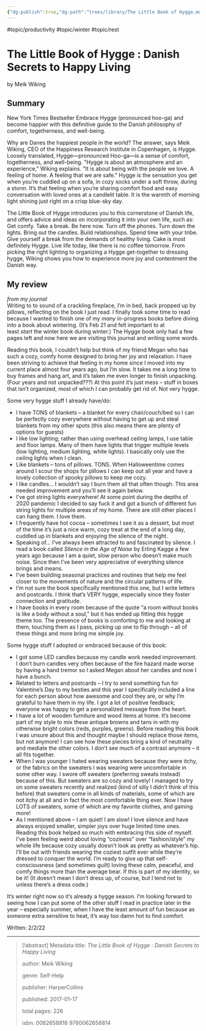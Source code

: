 ```yaml
---
{"dg-publish":true,"dg-path":"trees/library/The Little Book of Hygge.md","permalink":"/trees/library/the-little-book-of-hygge/","created":"2024-12-14T12:59:12.212-05:00","updated":"2025-03-19T12:59:42.666-04:00"}
---
```


#topic/productivity #topic/winter #topic/rest
# The Little Book of Hygge : Danish Secrets to Happy Living
by Meik Wiking
## Summary
New York Times Bestseller Embrace Hygge (pronounced hoo-ga) and become happier with this definitive guide to the Danish philosophy of comfort, togetherness, and well-being. 

Why are Danes the happiest people in the world? The answer, says Meik Wiking, CEO of the Happiness Research Institute in Copenhagen, is Hygge. Loosely translated, Hygge—pronounced Hoo-ga—is a sense of comfort, togetherness, and well-being. "Hygge is about an atmosphere and an experience," Wiking explains. "It is about being with the people we love. A feeling of home. A feeling that we are safe." Hygge is the sensation you get when you’re cuddled up on a sofa, in cozy socks under a soft throw, during a storm. It’s that feeling when you’re sharing comfort food and easy conversation with loved ones at a candlelit table. It is the warmth of morning light shining just right on a crisp blue-sky day. 

The Little Book of Hygge introduces you to this cornerstone of Danish life, and offers advice and ideas on incorporating it into your own life, such as: Get comfy. Take a break. Be here now. Turn off the phones. Turn down the lights. Bring out the candles. Build relationships. Spend time with your tribe. Give yourself a break from the demands of healthy living. Cake is most definitely Hygge. Live life today, like there is no coffee tomorrow. From picking the right lighting to organizing a Hygge get-together to dressing hygge, Wiking shows you how to experience more joy and contentment the Danish way.

## My review

_from my journal_  
Writing to to sound of a crackling fireplace, I’m in bed, back propped up by pillows, reflecting on the book I just read. I finally took some time to read because I wanted to finish one of my _many_ in-progress books before diving into a book about wintering. (It’s Feb 21 and felt important to at least _start_ the winter book during winter.) The Hygge book only had a few pages left and now here we are visiting this journal and writing some words.

Reading this book, I couldn’t help but think of my friend Megan who has such a cozy, comfy home designed to bring her joy and relaxation. I have been striving to achieve that feeling in my home since I moved into my current place almost four years ago, but I’m slow. It takes me a long time to buy frames and hang art, and it’s taken me even longer to finish unpacking. (Four years and not unpacked???) At this point it’s just mess – stuff in boxes that isn’t organized, most of which I can probably get rid of. Not very hygge.

Some very hygge stuff I already have/do:

- I have TONS of blankets – a blanket for every chair/couch/bed so I can be perfectly cozy everywhere without having to get up and steal blankets from my other spots (this also means there are plenty of options for guests)
- I like low lighting; rather than using overhead ceiling lamps, I use table and floor lamps. Many of them have lights that trigger multiple levels (low lighting, medium lighting, white lights). I basically only use the ceiling lights when I clean.
- Like blankets – tons of pillows. TONS. When Halloweentime comes around I scour the shops for pillows I can keep out all year and have a lovely collection of spooky pillows to keep me cozy.
- I like candles… I wouldn’t say I burn them all that often though. This area needed improvement and you’ll see it again below.
- I’ve got string lights everywhere! At some point during the depths of 2020 pandemic I decided to say fuck it and got a bunch of different fun string lights for multiple areas of my home. There are still other places I can hang them. I love them.
- I frequently have hot cocoa – sometimes I see it as a dessert, but most of the time it’s just a nice warm, cozy treat at the end of a long day, cuddled up in blankets and enjoying the silence of the night.
- Speaking of… I’ve always been attracted to and fascinated by silence. I read a book called _Silence in the Age of Noise_ by Erling Kagge a few years ago because I am a quiet, slow person who doesn’t make much noise. Since then I’ve been very appreciative of everything silence brings and means.
- I’ve been building seasonal practices and routines that help me feel closer to the movements of nature and the circular patterns of life.
- I’m not sure the book specifically mentioned this one, but I write letters and postcards. I think that’s VERY hygge, especially since they foster connection and gratitude.
- I have books in every room because of the quote “a room without books is like a body without a soul,” but it has ended up fitting this hygge theme too. The presence of books is comforting to me and looking at them, touching them as I pass, picking up one to flip through – all of these things and more bring me simple joy.

Some hygge stuff I adopted or embraced because of this book:

- I got some LED candles because my candle work needed improvement. I don’t burn candles very often because of the fire hazard made worse by having a hand tremor so I asked Megan about her candles and now I have a bunch.
- Related to letters and postcards – I try to send something fun for Valentine’s Day to my besties and this year I specifically included a line for each person about how awesome and cool they are, or why I’m grateful to have them in my life. I got a lot of positive feedback; everyone was happy to get a personalized message from the heart.
- I have a lot of wooden furniture and wood items at home. It’s become part of my style to mix these antique browns and tans in with my otherwise bright colors (reds, purples, greens). Before reading this book I was unsure about this and thought maybe I should replace those items, but not anymore! I can see how these pieces bring a kind of neutrality and mediate the other colors. I don’t see much of a contrast anymore – it all fits together.
- When I was younger I hated wearing sweaters because they were itchy, or the fabrics on the sweaters I was wearing were uncomfortable in some other way. I swore off sweaters (preferring sweats instead) because of this. But sweaters are so cozy and lovely! I managed to try on some sweaters recently and realized (kind of silly I didn’t think of this before) that sweaters come in all kinds of materials, some of which are not itchy at all and in fact the most comfortable thing ever. Now I have LOTS of sweaters, some of which are my favorite clothes, and gaining more!
- As I mentioned above – I am quiet! I am slow! I love silence and have always enjoyed smaller, simpler joys over huge limited time ones. Reading this book helped so much with embracing this side of myself. I’ve been feeling weird about loving “coziness” over “fashion/style” my whole life because cozy usually doesn’t look as pretty as whatever’s hip. I’ll be out with friends wearing the coziest outfit ever while they’re dressed to conquer the world. I’m ready to give up that self-consciousness (and sometimes guilt) loving these calm, peaceful, and comfy things more than the average bear. If this is part of my identity, so be it! (It doesn’t mean I don’t dress up, of course, but I tend not to unless there’s a dress code.)

It’s winter right now so it’s already a hygge season. I’m looking forward to seeing how I can put some of the other stuff I read in practice later in the year – especially summer, when I have the least amount of fun because as someone extra sensitive to heat, it’s way too damn hot to find comfort.

Written: 2/2/22

---

> [!abstract] Metadata
> title: *The Little Book of Hygge : Danish Secrets to Happy Living*
> 
> author: Meik Wiking
> 
> genre: Self-Help
> 
> publisher: HarperCollins
> 
> published: 2017-01-17
> 
> total pages: 226
> 
> isbn: 0062658816 9780062658814
